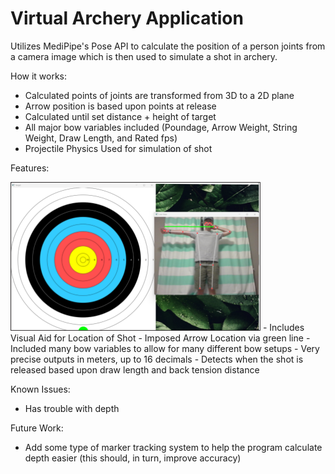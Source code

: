 # Virtual Archery Application
Utilizes MediPipe's Pose API to calculate the position of a person joints from a camera image which is then used to simulate a shot in archery.

How it works:

 - Calculated points of joints are transformed from 3D to a 2D plane
 - Arrow position is based upon points at release
 - Calculated until set distance + height of target
 - All major bow variables included (Poundage, Arrow Weight, String Weight, Draw Length, and Rated fps)
 - Projectile Physics Used for simulation of shot

Features:

<img src="demo_photo.png" alt="Photo of UI" width="400"/>
 - Includes Visual Aid for Location of Shot
 - Imposed Arrow Location via green line
 - Included many bow variables to allow for many different bow setups
 - Very precise outputs in meters, up to 16 decimals
 - Detects when the shot is released based upon draw length and back tension distance

Known Issues:

 - Has trouble with depth

Future Work:

 - Add some type of marker tracking system to help the program calculate depth easier (this should, in turn, improve accuracy)
